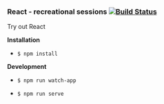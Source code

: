 ### React - recreational sessions [![Build Status](https://travis-ci.org/unboxit/recreactive.svg?branch=master)](https://travis-ci.org/unboxit/recreactive)

Try out React

__Installation__

- `$ npm install`

__Development__

- `$ npm run watch-app`

- `$ npm run serve`

